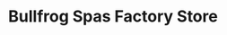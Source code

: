 ---
title: "Bullfrog Spas Factory Store"
url: /gilbert/bullfrog-spas-factory-store/
shop: swimming pool
---